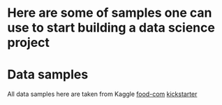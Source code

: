 # Here are some of samples one can use to start building a data science project 
# Data samples
All data samples here are taken from Kaggle
[food-com](https://www.kaggle.com/shuyangli94/food-com-recipes-and-user-interactions)
[kickstarter](https://www.kaggle.com/kemical/kickstarter-projects)

